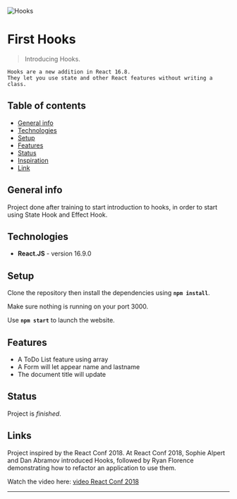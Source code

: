 ![Hooks](https://cdn-media-1.freecodecamp.org/images/1*lTaYmnmt1NdkNFh7u6zzkw.png)

# First Hooks

> Introducing Hooks.

    Hooks are a new addition in React 16.8.
    They let you use state and other React features without writing a class.

## Table of contents

- [General info](#general-info)
- [Technologies](#technologies)
- [Setup](#setup)
- [Features](#features)
- [Status](#status)
- [Inspiration](#inspiration)
- [Link](#link)

## General info

Project done after training to start introduction to hooks, in order to start using State Hook and Effect Hook.

## Technologies

- **React.JS** - version 16.9.0

## Setup

Clone the repository then install the dependencies using **`npm install`**.

Make sure nothing is running on your port 3000.

Use **`npm start`** to launch the website.

## Features

- A ToDo List feature using array
- A Form will let appear name and lastname
- The document title will update

## Status

Project is _finished_.

## Links

Project inspired by the React Conf 2018.
At React Conf 2018, Sophie Alpert and Dan Abramov introduced Hooks, followed by Ryan Florence demonstrating how to refactor an application to use them.

Watch the video here: [video React Conf 2018](http://dev.nodeca.com)

---
